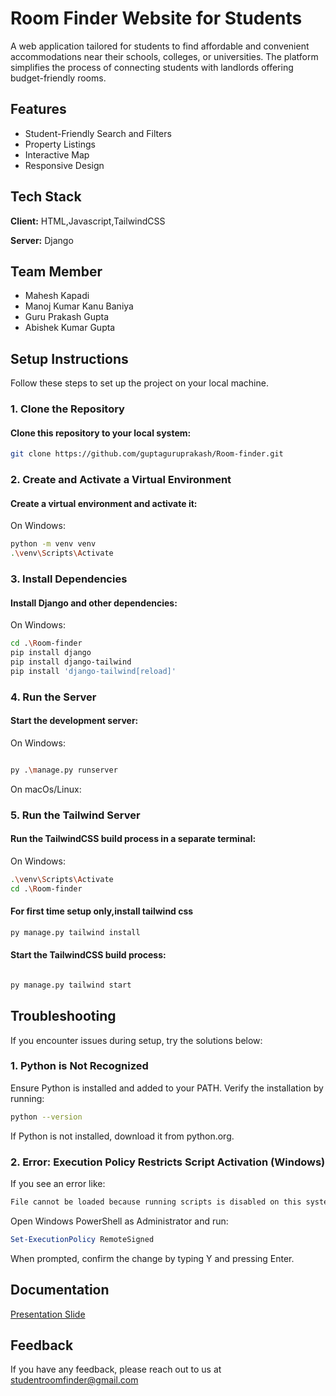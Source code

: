 # Room Finder Website for Students

A web application tailored for students to find affordable and convenient accommodations near their schools, colleges, or universities. The platform simplifies the process of connecting students with landlords offering budget-friendly rooms.
## Features

- Student-Friendly Search and Filters
- Property Listings
- Interactive Map
- Responsive Design
## Tech Stack

**Client:** HTML,Javascript,TailwindCSS

**Server:** Django
## Team Member

- Mahesh Kapadi
- Manoj Kumar Kanu Baniya
- Guru Prakash Gupta
- Abishek Kumar Gupta

## Setup Instructions

Follow these steps to set up the project on your local machine.


### 1. Clone the Repository
#### Clone this repository to your local system:
```bash
git clone https://github.com/guptaguruprakash/Room-finder.git
```
### 2. Create and Activate a Virtual Environment
#### Create a virtual environment and activate it:
On Windows:
```bash
python -m venv venv
.\venv\Scripts\Activate
```

### 3. Install Dependencies
#### Install Django and other dependencies:
On Windows:
```bash
cd .\Room-finder
pip install django 
pip install django-tailwind
pip install 'django-tailwind[reload]' 

```

### 4. Run the Server
#### Start the development server:
On Windows:
```bash

py .\manage.py runserver
```

On macOs/Linux:

### 5. Run the Tailwind Server
#### Run the TailwindCSS build process in a separate terminal:
On Windows:
```bash
.\venv\Scripts\Activate
cd .\Room-finder
```
#### For first time setup only,install tailwind css
```bash
py manage.py tailwind install
```
#### Start the TailwindCSS build process:
```bash

py manage.py tailwind start
```

## Troubleshooting

If you encounter issues during setup, try the solutions below:

### 1. Python is Not Recognized
Ensure Python is installed and added to your PATH.
Verify the installation by running:
```bash
python --version
```
If Python is not installed, download it from python.org.
### 2. Error: Execution Policy Restricts Script Activation (Windows)
If you see an error like:
```bash
File cannot be loaded because running scripts is disabled on this system.
```
Open Windows PowerShell as Administrator and run:
```powershell
Set-ExecutionPolicy RemoteSigned
```
When prompted, confirm the change by typing Y and pressing Enter.
## Documentation

[Presentation Slide](https://linktodocumentation)
## Feedback

If you have any feedback, please reach out to us at studentroomfinder@gmail.com





